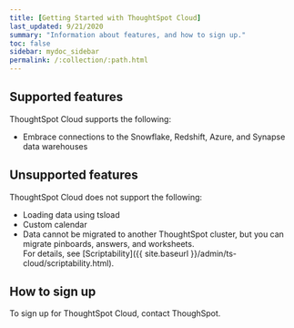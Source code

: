 ```yaml
---
title: [Getting Started with ThoughtSpot Cloud]
last_updated: 9/21/2020
summary: "Information about features, and how to sign up."
toc: false
sidebar: mydoc_sidebar
permalink: /:collection/:path.html
---
```

## Supported features

ThoughtSpot Cloud supports the following:
- Embrace connections to the Snowflake, Redshift, Azure, and Synapse data warehouses

## Unsupported features

ThoughtSpot Cloud does not support the following:
- Loading data using tsload
- Custom calendar
- Data cannot be migrated to another ThoughtSpot cluster, but you can migrate pinboards, answers, and worksheets.  
For details, see [Scriptability]({{ site.baseurl }}/admin/ts-cloud/scriptability.html).

## How to sign up

To sign up for ThoughtSpot Cloud, contact ThoughSpot.
